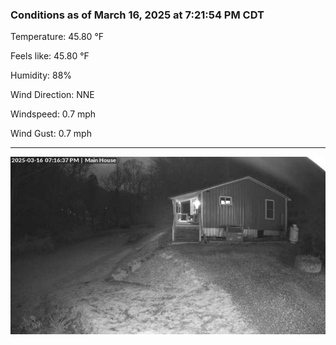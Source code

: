 ### Conditions as of March 16, 2025 at 7:21:54 PM CDT 

Temperature: 45.80 &deg;F

Feels like: 45.80 &deg;F

Humidity: 88%

Wind Direction: NNE

Windspeed: 0.7 mph

Wind Gust: 0.7 mph

---

<img src="./images/latest.jpeg"/>

